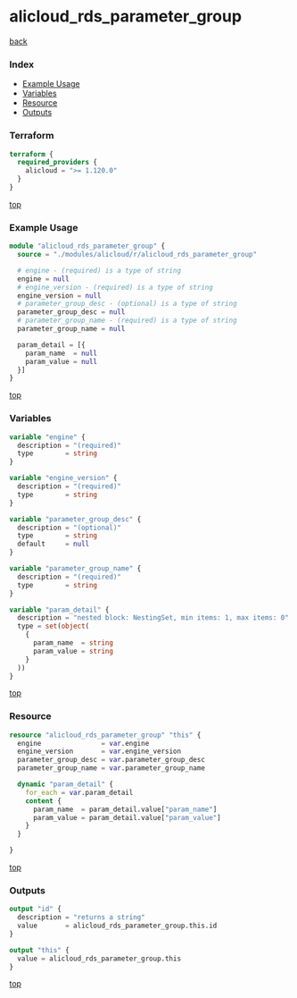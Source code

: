# alicloud_rds_parameter_group

[back](../alicloud.md)

### Index

- [Example Usage](#example-usage)
- [Variables](#variables)
- [Resource](#resource)
- [Outputs](#outputs)

### Terraform

```terraform
terraform {
  required_providers {
    alicloud = ">= 1.120.0"
  }
}
```

[top](#index)

### Example Usage

```terraform
module "alicloud_rds_parameter_group" {
  source = "./modules/alicloud/r/alicloud_rds_parameter_group"

  # engine - (required) is a type of string
  engine = null
  # engine_version - (required) is a type of string
  engine_version = null
  # parameter_group_desc - (optional) is a type of string
  parameter_group_desc = null
  # parameter_group_name - (required) is a type of string
  parameter_group_name = null

  param_detail = [{
    param_name  = null
    param_value = null
  }]
}
```

[top](#index)

### Variables

```terraform
variable "engine" {
  description = "(required)"
  type        = string
}

variable "engine_version" {
  description = "(required)"
  type        = string
}

variable "parameter_group_desc" {
  description = "(optional)"
  type        = string
  default     = null
}

variable "parameter_group_name" {
  description = "(required)"
  type        = string
}

variable "param_detail" {
  description = "nested block: NestingSet, min items: 1, max items: 0"
  type = set(object(
    {
      param_name  = string
      param_value = string
    }
  ))
}
```

[top](#index)

### Resource

```terraform
resource "alicloud_rds_parameter_group" "this" {
  engine               = var.engine
  engine_version       = var.engine_version
  parameter_group_desc = var.parameter_group_desc
  parameter_group_name = var.parameter_group_name

  dynamic "param_detail" {
    for_each = var.param_detail
    content {
      param_name  = param_detail.value["param_name"]
      param_value = param_detail.value["param_value"]
    }
  }

}
```

[top](#index)

### Outputs

```terraform
output "id" {
  description = "returns a string"
  value       = alicloud_rds_parameter_group.this.id
}

output "this" {
  value = alicloud_rds_parameter_group.this
}
```

[top](#index)